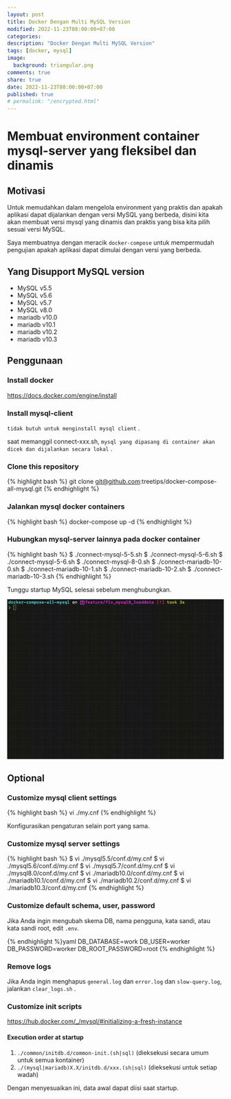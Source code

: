```yaml
---
layout: post
title: Docker Dengan Multi MySQL Version
modified: 2022-11-23T08:00:00+07:00
categories:
description: "Docker Dengan Multi MySQL Version"
tags: [docker, mysql]
image:
  background: triangular.png
comments: true
share: true
date: 2022-11-23T08:00:00+07:00
published: true
# permalink: "/encrypted.html"
---
```


Membuat environment container mysql-server yang fleksibel dan dinamis
====

## Motivasi

Untuk memudahkan dalam mengelola environment yang praktis dan apakah aplikasi dapat dijalankan dengan versi MySQL yang berbeda, disini kita akan membuat versi mysql yang dinamis dan praktis yang bisa kita pilih sesuai versi MySQL.

Saya membuatnya dengan meracik `docker-compose` untuk mempermudah pengujian apakah aplikasi dapat dimulai dengan versi yang berbeda.

## Yang Disupport MySQL version

- MySQL v5.5
- MySQL v5.6
- MySQL v5.7
- MySQL v8.0
- mariadb v10.0
- mariadb v10.1
- mariadb v10.2
- mariadb v10.3

## Penggunaan

### Install docker

https://docs.docker.com/engine/install

### Install mysql-client

`tidak butuh untuk menginstall mysql client` .

saat memanggil connect-xxx.sh, `mysql yang dipasang di container akan dicek dan dijalankan secara lokal` .

### Clone this repository

{% highlight bash %} 
git clone git@github.com:treetips/docker-compose-all-mysql.git
{% endhighlight %}

### Jalankan mysql docker containers

{% highlight bash %}
docker-compose up -d
{% endhighlight %}

### Hubungkan mysql-server lainnya pada docker container

{% highlight bash %}
$ ./connect-mysql-5-5.sh
$ ./connect-mysql-5-6.sh
$ ./connect-mysql-5-6.sh
$ ./connect-mysql-8-0.sh
$ ./connect-mariadb-10-0.sh
$ ./connect-mariadb-10-1.sh
$ ./connect-mariadb-10-2.sh
$ ./connect-mariadb-10-3.sh
{% endhighlight %}

Tunggu startup MySQL selesai sebelum menghubungkan.

<img src="/images/2022/startup_mysql.gif" alt="">

## Optional

### Customize mysql client settings

{% highlight bash %}
vi ./my.cnf
{% endhighlight %}

Konfigurasikan pengaturan selain port yang sama.

### Customize mysql server settings

{% highlight bash %}
$ vi ./mysql5.5/conf.d/my.cnf
$ vi ./mysql5.6/conf.d/my.cnf
$ vi ./mysql5.7/conf.d/my.cnf
$ vi ./mysql8.0/conf.d/my.cnf
$ vi ./mariadb10.0/conf.d/my.cnf
$ vi ./mariadb10.1/conf.d/my.cnf
$ vi ./mariadb10.2/conf.d/my.cnf
$ vi ./mariadb10.3/conf.d/my.cnf
{% endhighlight %}

### Customize default schema, user, password

Jika Anda ingin mengubah skema DB, nama pengguna, kata sandi, atau kata sandi root, edit `.env`.

{% endhighlight %}yaml
DB_DATABASE=work
DB_USER=worker
DB_PASSWORD=worker
DB_ROOT_PASSWORD=root
{% endhighlight %}

### Remove logs

Jika Anda ingin menghapus `general.log` dan `error.log` dan `slow-query.log`, jalankan `clear_logs.sh` .

### Customize init scripts

https://hub.docker.com/_/mysql/#initializing-a-fresh-instance

#### Execution order at startup

1. `./common/initdb.d/common-init.(sh|sql)` (dieksekusi secara umum untuk semua kontainer)
1. `./(mysql|mariadb)X.X/initdb.d/xxx.(sh|sql)` (dieksekusi untuk setiap wadah)

Dengan menyesuaikan ini, data awal dapat diisi saat startup.
